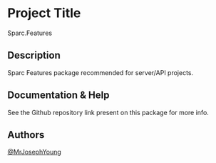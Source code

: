 # Project Title

Sparc.Features

## Description

Sparc Features package recommended for server/API projects.

## Documentation & Help

See the Github repository link present on this package for more info.


## Authors

[@MrJosephYoung](https://twitter.com/MrJosephYoung)

